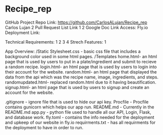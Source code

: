 # Recipe_rep
GitHub Project Repo Link: https://github.com/CarlosALujan/Recipe_rep
Carlos Lujan 2 Pull Request List Link
1
2
Google Doc Link Access:
Fly.io Deployment Link: 


Technical Requirements:
1
2
3
4
Strech Features:
1


App Overview:
/Static
  Stylesheet.css - basic css file that includes a background color used in some html pages.
/Templates
  home.html- an html page that is used by users to put in a plate/ingredient and submit to recieve a random recipe.
  login.html- an html page that is used by users to login into their account for the website.
  random.html- an html page that displayed the data from the api which was the recipe name, image, ingredients, and steps.
  randomupdated.html- replaced random.html due to it having beautification.
  signup.html- an html page that is used by users to signup and create an account for the website.
  
.gitignore - ignore file that is used to hide our api key.
Procfile - Procfile contains gunicorn which helps our app run.
README.md - Currently in the README.md
app.py - python file used to handle all our API, Login, Flask, and database work.
fly.toml - contains the info needed for the deployment and upkeep of our website in fly.io
requirments.txt - has all requirments for the deployment to have in order to run.
